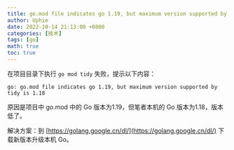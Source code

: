 ```yaml
---
title: go.mod file indicates go 1.19, but maximum version supported by tidy is 1.18
author: Uphie
date: 2022-10-14 21:13:00 +0800
categories: [技术]
tags: [go]
math: true
toc: true
---
```


在项目目录下执行 `go mod tidy` 失败，提示以下内容：
```
go: go.mod file indicates go 1.19, but maximum version supported by tidy is 1.18
```

原因是项目中 go.mod 中的 Go 版本为1.19，但笔者本机的 Go 版本为1.18，版本低了。

解决方案：到 [https://golang.google.cn/dl/](https://golang.google.cn/dl/) 下载新版本升级本机 Go。